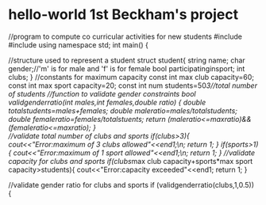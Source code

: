 # hello-world 1st Beckham's project
//program to compute co curricular activities for new students
#include <iostream>
#include <string>
using namespace std;
int main()
{

//structure used to represent a student
  struct student{ 
  string name;
  char gender;//'m' is for male and 'f' is for female
  bool participatinginsport;
  int clubs;
}
//constants for maximum capacity
    const int max club capacity=60;
    const int max sport capacity=20;
    const int num students=50*3//total number of students
//function to validate gender constraints 
    bool validgenderratio(int males,int females,double ratio)
{
  double totalstudents=males+females;
  double maleratio=males/totalstudents;
  double femaleratio=females/totalstuents;
  return (maleratio<=maxratio)&&(femaleratio<=maxratio);
}  
//validate total number of clubs and sports
  if(clubs>3){
  cout<<"Error:maximum of 3 clubs allowed"<<end1;\n;
  return 1;
  }
  if(sports>1){
  cout<<"Error:maximum of 1 sport allowed"<<end1;\n;
  return 1;
  }
//validate capacity for clubs and sports
  if(clubs*max club capacity+sports*max sport capacity>students){
  cout<<"Error:capacity exceeded"<<end1;
  return 1;
  }

//validate gender ratio for clubs and sports
  if
  (validgenderratio(clubs,1,0.5))
  {
  
  
  
